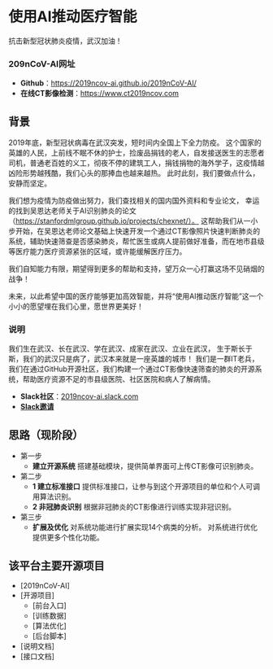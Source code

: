 # 使用AI推动医疗智能

抗击新型冠状肺炎疫情，武汉加油！

### 209nCoV-AI网址
- **Github**：https://2019ncov-ai.github.io/2019nCoV-AI/
- **在线CT影像检测**：https://www.ct2019ncov.com



## 背景
2019年底，新型冠状病毒在武汉突发，短时间内全国上下全力防疫。
这个国家的英雄的人民，上前线不眠不休的护士，捡废品捐钱的老人，自发接送医生的志愿者司机，普通老百姓的义工，彻夜不停的建筑工人，捐钱捐物的海外学子，这疫情越凶险形势越残酷，我们心头的那捧血也越来越热。
此时此刻，我们要做点什么，安静而坚定。
    
我们想为疫情为防疫做出努力，我们查找相关的国内国外资料和专业论文，
幸运的找到吴恩达老师关于AI识别肺炎的论文（https://stanfordmlgroup.github.io/projects/chexnet/）。
这帮助我们从一小步开始，在吴恩达老师论文基础上快速开发一个通过CT影像照片快速判断肺炎的系统，辅助快速筛查是否感染肺炎，帮忙医生或病人提前做好准备，而在地市县级等医疗能力医疗资源紧张的区域，或许能缓解医疗压力。
    
我们自知能力有限，期望得到更多的帮助和支持，望万众一心打赢这场不见硝烟的战争！

未来，以此希望中国的医疗能够更加高效智能，并将“使用AI推动医疗智能”这一个小小的愿望埋在我们心里，愿世界更美好！



### 说明
我们生在武汉、长在武汉、学在武汉、成家在武汉、立业在武汉， 生于斯长于斯，我们的武汉只是病了，武汉本来就是一座英雄的城市！
我们是一群IT老兵，我们在通过GitHub开源社区，我们构建一个通过CT影像快速筛查的肺炎的开源系统，帮助医疗资源不足的市县级医院、社区医院和病人了解病情。

- **Slack社区**：[2019ncov-ai.slack.com](http://2010ncov-ai.slack.com)
- **[Slack邀请](https://join.slack.com/t/2019ncov-ai/shared_invite/enQtOTM3MTE3MTk2OTY3LTA0YmMwMGI3ZTJjNDI3NTJkNDM1MTNkYzdhNjA1ZGM2MzlhNWYzMTU4YTBlNTZiZDg2YjBjZDEzOTYyMjYwNTc)**



## 思路（现阶段）
- 第一步
  - **建立开源系统**
  搭建基础模块，提供简单界面可上传CT影像可识别肺炎。
- 第二步
  - **1 建立标准接口**
  提供标准接口，让参与到这个开源项目的单位和个人可调用算法识别。
  - **2 非冠肺炎识别**
  根据非冠肺炎的CT影像进行训练实现非冠识别。
- 第三步
  - **扩展及优化**
  对系统功能进行扩展实现14个病类的分析。
  对系统进行优化提供更多个性化功能。


## 该平台主要开源项目
- [2019nCoV-AI]
- [开源项目]
    - [前台入口]
    - [训练数据]
    - [算法优化]
    - [后台脚本]
- [说明文档]
- [接口文档]
